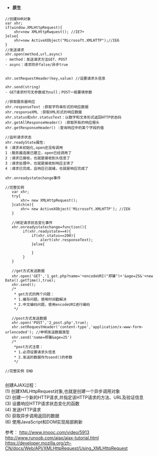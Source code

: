 - #### 原生

```
//创建XHR对象
var xhr;
if(window.XMLHttpRequest){
    xhr=new XMLHttpRwquest(); //IE7+
}else{
    xhr=new ActiveXObject("Microsoft.XMLHTTP");//IE6
}
//发送请求
xhr.open(method,url,async) 
- method：发送请求方法GET、POST
- async：请求同步false/异步true


xhr.setRequestHeader(key,value) //设置请求头信息

xhr.send(string)
- GET请求时可无参数或为null；POST一般要填参数

//获取服务器响应
xhr.responseText :获取字符串形式的响应数据
xhr.responseXML :获取XML形式的响应数据
xhr.status和xhr.statusText：以数字和文本形式返回HTTP状态码
xhr.getAllResponseHeader() :获取所有的响应报头
xhr.getResponseHeader() :查询响应中的某个字段的值

//监听请求状态
xhr.readyState属性:
0 :请求未初始化,open还没有调用
1 :服务器连接已建立，open已经调用了
2 :请求已接收，也就是接收到头信息了
3 :请求处理中，也就是接收到响应主体了
4 :请求已完成，且响应已就绪，也就是响应完成了

xhr.onreadystatechange事件

//完整实例
   var xhr;
   try{
       xhr= new XMLHttpRequest();
   }catch(e){
       xhr= new ActiveXObject('Microsoft.XMLHTTP'); //IE6
   }
   
   //绑定请求状态变化事件
   xhr.onreadystatechange=function(){
        if(xhr.readystate==4){
            if(xhr.status==200){
                alert(xhr.responseText);
            }else{
            
            }
        }
   }

   //get方式发送数据
   xhr.open('GET','1_get.php?name='+encodeURI("郑骥")+'&age=25&'+new Date().getTime(),true);
   xhr.send();
   /*
    * get方式的两个问题：
    * 1.缓存问题，使用时间戳解决
    * 2.中文编码问题，使用encodeURI进行编码
    */
 
   //post方式发送数据
   xhr.open('POST','2_post.php',true);
   xhr.setRequestHeader('content-type','application/x-www-form-urlencoded'); //申明发送数据类型
   xhr.send('name=郑骥&age=25')
   /*
    *post方式注意：
    * 1.必须设置请求头信息
    * 2.发送的数据作为send()的参数
    */
    
//完整实例 END


```
创建AJAX过程：  
(1) 创建XMLHttpRequest对象,也就是创建一个异步调用对象      
(2) 创建一个新的HTTP请求,并指定该HTTP请求的方法、URL及验证信息      
(3) 设置响应HTTP请求状态变化的函数  
(4) 发送HTTP请求  
(5) 获取异步调用返回的数据     
(6) 使用JavaScript和DOM实现局部刷新   

参考：
http://www.imooc.com/video/5913   
http://www.runoob.com/ajax/ajax-tutorial.html   
https://developer.mozilla.org/zh-CN/docs/Web/API/XMLHttpRequest/Using_XMLHttpRequest  
